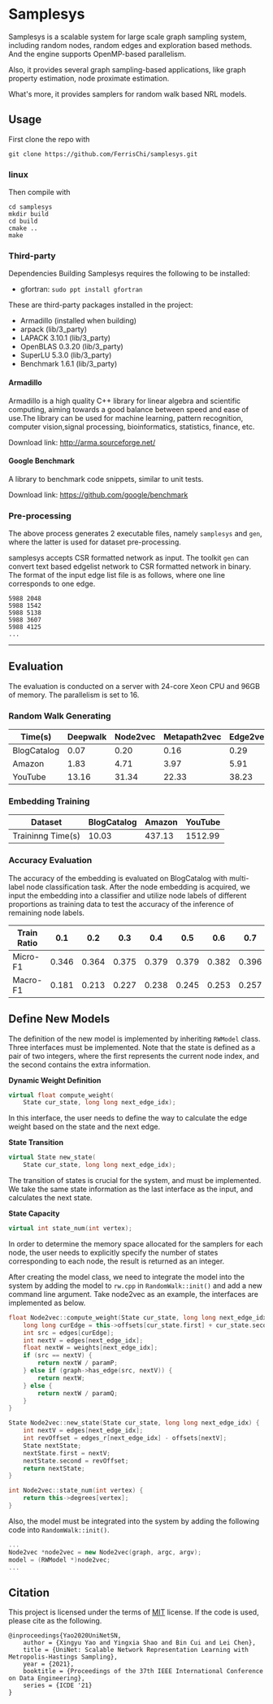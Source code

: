 # Samplesys

Samplesys is a scalable system for large scale graph sampling system, including random nodes, random edges and exploration based methods. And the engine supports OpenMP-based parallelism.

Also, it provides several graph sampling-based applications, like graph property estimation, node proximate estimation.

What's more, it provides samplers for random walk based NRL models.

## Usage

First clone the repo with

```shell
git clone https://github.com/FerrisChi/samplesys.git
```

### linux

Then compile with

```shell
cd samplesys
mkdir build
cd build
cmake ..
make
```

### Third-party
Dependencies
Building Samplesys requires the following to be installed:
* gfortran: `sudo ppt install gfortran`

These are third-party packages installed in the project:
* Armadillo (installed when building)
* arpack (lib/3_party)
* LAPACK 3.10.1 (lib/3_party)
* OpenBLAS 0.3.20 (lib/3_party)
* SuperLU 5.3.0 (lib/3_party)
* Benchmark 1.6.1 (lib/3_party)

#### Armadillo
Armadillo is a high quality C++ library for linear algebra and scientific computing, aiming towards a good balance between speed and 
ease of use.The library can be used for machine learning, pattern recognition, computer vision,signal processing, 
bioinformatics, statistics, finance, etc.


Download link: http://arma.sourceforge.net/

#### Google Benchmark
A library to benchmark code snippets, similar to unit tests.

Download link: https://github.com/google/benchmark


### Pre-processing

The above process generates 2 executable files, namely `samplesys` and `gen`, where the latter is used for dataset pre-processing.

samplesys accepts CSR formatted network as input. The toolkit `gen` can convert text based edgelist network to CSR formatted network in binary. The format of the input edge list file is as follows, where one line corresponds to one edge.

```
5988 2048
5988 1542
5988 5138
5988 3607
5988 4125
...
```

[//]: # (**Example**)

[//]: # ()
[//]: # (```shell)

[//]: # (./gen -input ../data/blogcatalog_edge.txt -output ../data/blogcatalog.bin)

[//]: # (```)

[//]: # ()
[//]: # (**Full Options**)

[//]: # ()
[//]: # (```)

[//]: # (    -weighted      Generate network with edge weights.)

[//]: # (    -directed      Generate network with directed edges.)

[//]: # (    -rand-w        Assign random weight for edges in range)

[//]: # (                    &#40;0, 1&#41;.)

[//]: # (    -hetro         Generate heterogeneous network file.)

[//]: # (                    If `--node-type` is not provided, assign)

[//]: # (                    random node types in range [1, 5].)

[//]: # (    -node-type     File containing node type information.)

[//]: # (```)

[//]: # ()
[//]: # (### Quick-Start)

[//]: # (We use _random node sampling_ as an example.)

[//]: # (```shell)

[//]: # (./samplesys -sample -rn -input data/blogcatalog.bin -percent 0.5)

[//]: # (```)

[//]: # (According to the above command, samplesys executes random node sampling method and generate subgraph for network. The output file is formatted in form of edge list in `output/sample.txt`.)

[//]: # (**General Settings**)

[//]: # (* `-input` Input CSR formatted network dataset.)

[//]: # (* `-output` Output sampled network in form of edge list, `output/sample.txt` in default.)

[//]: # (* `-directed` Network is directed, otherwise the network is undirected.)

[//]: # (* `-sample`, `-analysis` Choose the action to be done with graph.)

[//]: # (* `-rn`,`-rdn`,`prn` Choose node based sampling methods. Each corresponds to random node,.)

[//]: # (* `re`,`rne`,`hrne`,`ties`,`pies` Choose edge based sampling methods. Each corresponds to )

[//]: # (* `dfs`,`bfs`,`sb`,`ff` Choose exploration based sampling methods. Each corresponds to )

[//]: # (* `-percent` Ratio of sample towards the origin network.)

[//]: # (* `-debug` Print debug message.)

[//]: # (**Model-Specific Options**)

[//]: # (- `-hybp` Ratio of algorithm A used in HRNE sampling methods.)

[//]: # (- `-start` Specify start node for exploration based sampling methods.)

[//]: # (- `-maxneighbor` Number of max neighbors chosen in Snow Ball sampling methods.)

[//]: # (- `forward` Probability of expansion in Forest Fire sampling methods.)

---

## Evaluation

The evaluation is conducted on a server with 24-core Xeon CPU and 96GB of memory. The parallelism is set to 16.

### Random Walk Generating

| Time(s)     | **Deepwalk** | **Node2vec** | **Metapath2vec** | **Edge2vec** | **Fairwalk** |
|-------------|--------------|--------------|------------------|--------------|--------------|
| BlogCatalog | 0.07         | 0.20         | 0.16             | 0.29         | 0.33         |
| Amazon      | 1.83         | 4.71         | 3.97             | 5.91         | 6.31         |
| YouTube     | 13.16        | 31.34        | 22.33            | 38.23        | 43.11        |

### Embedding Training

| Dataset           | BlogCatalog | Amazon | YouTube |
|-------------------|-------------|--------|---------|
| Traininng Time(s) | 10.03       | 437.13 | 1512.99 |

### Accuracy Evaluation

The accuracy of the embedding is evaluated on BlogCatalog with multi-label node classification task. After the node embedding is acquired, we input the embedding into a classifier and utilize node labels of different proportions as training data to test the accuracy of the inference of remaining node labels.

| Train Ratio | 0.1   | 0.2   | 0.3   | 0.4   | 0.5   | 0.6   | 0.7   | 0.8   | 0.9   |
|-------------|-------|-------|-------|-------|-------|-------|-------|-------|-------|
| Micro-F1    | 0.346 | 0.364 | 0.375 | 0.379 | 0.379 | 0.382 | 0.396 | 0.401 | 0.399 |
| Macro-F1    | 0.181 | 0.213 | 0.227 | 0.238 | 0.245 | 0.253 | 0.257 | 0.254 | 0.256 |

## Define New Models

The definition of the new model is implemented by inheriting `RWModel` class. Three interfaces must be implemented.
Note that the state is defined as a pair of two integers, where the first represents the current node index, and the second contains the extra information.

**Dynamic Weight Definition**

```c++
virtual float compute_weight(
    State cur_state, long long next_edge_idx);
```

In this interface, the user needs to define the way to calculate the edge weight based on the state and the next edge.

**State Transition**

```c++
virtual State new_state(
    State cur_state, long long next_edge_idx);
```

The transition of states is crucial for the system, and must be implemented. We take the same state information as the last interface as the input, and calculates the next state.

**State Capacity**

```c++
virtual int state_num(int vertex);
```

In order to determine the memory space allocated for the samplers for each node, the user needs to explicitly specify the number of states corresponding to each node, the result is returned as an integer.

After creating the model class, we need to integrate the model into the system by adding the model to `rw.cpp` in `RandomWalk::init()` and add a new command line argument. Take node2vec as an example, the interfaces are implemented as below.

```c++
float Node2vec::compute_weight(State cur_state, long long next_edge_idx) {
    long long curEdge = this->offsets[cur_state.first] + cur_state.second;
    int src = edges[curEdge];
    int nextV = edges[next_edge_idx];
    float nextW = weights[next_edge_idx];
    if (src == nextV) {
        return nextW / paramP;
    } else if (graph->has_edge(src, nextV)) {
        return nextW;
    } else {
        return nextW / paramQ;
    }
}

State Node2vec::new_state(State cur_state, long long next_edge_idx) {
    int nextV = edges[next_edge_idx];
    int revOffset = edges_r[next_edge_idx] - offsets[nextV];
    State nextState;
    nextState.first = nextV;
    nextState.second = revOffset;
    return nextState;
}

int Node2vec::state_num(int vertex) {
    return this->degrees[vertex];
}
```

Also, the model must be integrated into the system by adding the following code into `RandomWalk::init()`.

```c++
...
Node2vec *node2vec = new Node2vec(graph, argc, argv);
model = (RWModel *)node2vec;
...
```

## Citation

This project is licensed under the terms of [MIT](https://github.com/shaoyx/UniNet/blob/master/LICENSE) license. If the code is used, please cite as the following.

```
@inproceedings{Yao2020UniNetSN,
    author = {Xingyu Yao and Yingxia Shao and Bin Cui and Lei Chen},
    title = {UniNet: Scalable Network Representation Learning with Metropolis-Hastings Sampling},
    year = {2021},
    booktitle = {Proceedings of the 37th IEEE International Conference on Data Engineering},
    series = {ICDE '21}
}
```
